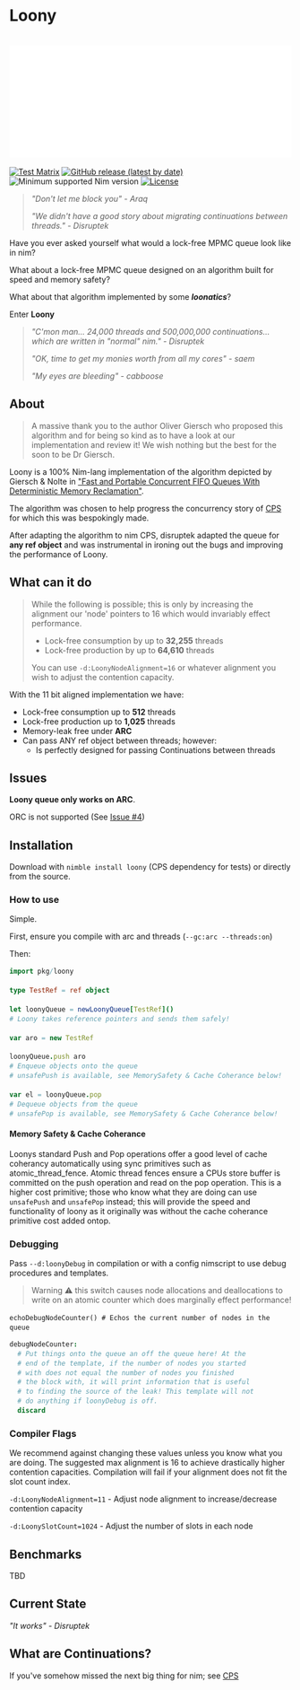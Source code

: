 # Loony

<div align="center">
	<br>
	<a href="https://github.com/nim-works/loony">
		<img src="papers/header.svg" width="100%" height="200px" alt="Loony">
	</a>
	<br>
</div>

[![Test Matrix](https://github.com/disruptek/cps/workflows/CI/badge.svg)](https://github.com/shayanhabibi/loony/actions?query=workflow%3ACI)
[![GitHub release (latest by date)](https://img.shields.io/github/v/release/shayanhabibi/loony?style=flat)](https://github.com/shayanhabibi/loony/releases/latest)
![Minimum supported Nim version](https://img.shields.io/badge/nim-1.5.1%2B-informational?style=flat&logo=nim)
[![License](https://img.shields.io/github/license/shayanhabibi/loony?style=flat)](#license)

>*"Don't let me block you" - Araq*
>
>*"We didn't have a good story about migrating continuations between threads." - Disruptek*

Have you ever asked yourself what would a lock-free MPMC queue look like in nim?

What about a lock-free MPMC queue designed on an algorithm built for speed and memory safety?

What about that algorithm implemented by some ***loonatics***?

Enter **Loony**

>*"C'mon man... 24,000 threads and 500,000,000 continuations... which are written in "normal" nim." - Disruptek*
>
>*"OK, time to get my monies worth from all my cores" - saem*
>
>*"My eyes are bleeding" - cabboose*

## About

> A massive thank you to the author Oliver Giersch who proposed this algorithm and for being so kind as to have a look at our implementation and review it! We wish nothing but the best for the soon to be Dr Giersch.


Loony is a 100% Nim-lang implementation of the algorithm depicted by Giersch & Nolte in ["Fast
and Portable Concurrent FIFO Queues With Deterministic Memory Reclamation"](papers/GierschEtAl.pdf).

The algorithm was chosen to help progress the concurrency story of [CPS](https://github.com/disruptek/cps) for which this was bespokingly made.

After adapting the algorithm to nim CPS, disruptek adapted the queue for **any ref object** and was instrumental in ironing out the bugs and improving the performance of Loony.

## What can it do

> While the following is possible; this is only by increasing the alignment our 'node' pointers to 16 which would invariably effect performance.
>- Lock-free consumption by up to **32,255** threads
>- Lock-free production by up to **64,610** threads
>
> You can use `-d:LoonyNodeAlignment=16` or whatever alignment you wish to adjust the contention capacity.

With the 11 bit aligned implementation we have:
- Lock-free consumption up to **512** threads
- Lock-free production up to **1,025** threads
- Memory-leak free under **ARC**
- Can pass ANY ref object between threads; however:
  - Is perfectly designed for passing Continuations between threads

## Issues

**Loony queue only works on ARC**.

ORC is not supported (See [Issue #4](https://github.com/shayanhabibi/loony/issues/4))

## Installation

Download with `nimble install loony` (CPS dependency for tests) or directly from the source.

### How to use

Simple.

First, ensure you compile with arc and threads (`--gc:arc --threads:on`)

Then:
```nim
import pkg/loony

type TestRef = ref object

let loonyQueue = newLoonyQueue[TestRef]()
# Loony takes reference pointers and sends them safely!

var aro = new TestRef

loonyQueue.push aro
# Enqueue objects onto the queue
# unsafePush is available, see MemorySafety & Cache Coherance below!

var el = loonyQueue.pop
# Dequeue objects from the queue
# unsafePop is available, see MemorySafety & Cache Coherance below!
```

#### Memory Safety & Cache Coherance

Loonys standard Push and Pop operations offer a good level of cache coherancy
automatically using sync primitives such as atomic_thread_fence. Atomic thread
fences ensure a CPUs store buffer is committed on the push operation and read
on the pop operation. This is a higher cost primitive; those who know what
they are doing can use `unsafePush` and `unsafePop` instead; this will provide
the speed and functionality of loony as it originally was without the cache
coherance primitive cost added ontop.

### Debugging

Pass `--d:loonyDebug` in compilation or with a config nimscript to use debug
procedures and templates.

> Warning :warning: this switch causes node allocations and deallocations to
> write on an atomic counter which does marginally effect performance!

`echoDebugNodeCounter() # Echos the current number of nodes in the queue`

```nim
debugNodeCounter:
  # Put things onto the queue an off the queue here! At the
  # end of the template, if the number of nodes you started
  # with does not equal the number of nodes you finished
  # the block with, it will print information that is useful
  # to finding the source of the leak! This template will not
  # do anything if loonyDebug is off.
  discard
```

### Compiler Flags

We recommend against changing these values unless you know what you are doing. The suggested max alignment is 16 to achieve drastically higher contention capacities. Compilation will fail if your alignment does not fit the slot count index.

`-d:LoonyNodeAlignment=11` - Adjust node alignment to increase/decrease contention capacity

`-d:LoonySlotCount=1024` - Adjust the number of slots in each node

## Benchmarks

TBD

## Current State

*"It works" - Disruptek*

## What are Continuations?

If you've somehow missed the next big thing for nim; see [CPS](https://github.com/disruptek/cps)
